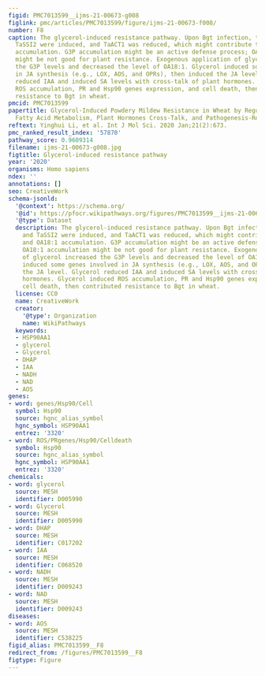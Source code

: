 ```yaml
---
figid: PMC7013599__ijms-21-00673-g008
figlink: pmc/articles/PMC7013599/figure/ijms-21-00673-f008/
number: F8
caption: The glycerol-induced resistance pathway. Upon Bgt infection, the TaGLI1 and
  TaSSI2 were induced, and TaACT1 was reduced, which might contribute to G3P and OA18:1
  accumulation. G3P accumulation might be an active defense process; OA18:1 accumulation
  might be not good for plant resistance. Exogenous application of glycerol increased
  the G3P levels and decreased the level of OA18:1. Glycerol induced some genes involved
  in JA synthesis (e.g., LOX, AOS, and OPRs), then induced the JA level. Glycerol
  reduced IAA and induced SA levels with cross-talk of plant hormones. Glycerol induced
  ROS accumulation, PR and Hsp90 genes expression, and cell death, then contributed
  resistance to Bgt in wheat.
pmcid: PMC7013599
papertitle: Glycerol-Induced Powdery Mildew Resistance in Wheat by Regulating Plant
  Fatty Acid Metabolism, Plant Hormones Cross-Talk, and Pathogenesis-Related Genes.
reftext: Yinghui Li, et al. Int J Mol Sci. 2020 Jan;21(2):673.
pmc_ranked_result_index: '57870'
pathway_score: 0.9609314
filename: ijms-21-00673-g008.jpg
figtitle: Glycerol-induced resistance pathway
year: '2020'
organisms: Homo sapiens
ndex: ''
annotations: []
seo: CreativeWork
schema-jsonld:
  '@context': https://schema.org/
  '@id': https://pfocr.wikipathways.org/figures/PMC7013599__ijms-21-00673-g008.html
  '@type': Dataset
  description: The glycerol-induced resistance pathway. Upon Bgt infection, the TaGLI1
    and TaSSI2 were induced, and TaACT1 was reduced, which might contribute to G3P
    and OA18:1 accumulation. G3P accumulation might be an active defense process;
    OA18:1 accumulation might be not good for plant resistance. Exogenous application
    of glycerol increased the G3P levels and decreased the level of OA18:1. Glycerol
    induced some genes involved in JA synthesis (e.g., LOX, AOS, and OPRs), then induced
    the JA level. Glycerol reduced IAA and induced SA levels with cross-talk of plant
    hormones. Glycerol induced ROS accumulation, PR and Hsp90 genes expression, and
    cell death, then contributed resistance to Bgt in wheat.
  license: CC0
  name: CreativeWork
  creator:
    '@type': Organization
    name: WikiPathways
  keywords:
  - HSP90AA1
  - glycerol
  - Glycerol
  - DHAP
  - IAA
  - NADH
  - NAD
  - AOS
genes:
- word: genes/Hsp90/Cell
  symbol: Hsp90
  source: hgnc_alias_symbol
  hgnc_symbol: HSP90AA1
  entrez: '3320'
- word: ROS/PRgenes/Hsp90/Celldeath
  symbol: Hsp90
  source: hgnc_alias_symbol
  hgnc_symbol: HSP90AA1
  entrez: '3320'
chemicals:
- word: glycerol
  source: MESH
  identifier: D005990
- word: Glycerol
  source: MESH
  identifier: D005990
- word: DHAP
  source: MESH
  identifier: C017202
- word: IAA
  source: MESH
  identifier: C068520
- word: NADH
  source: MESH
  identifier: D009243
- word: NAD
  source: MESH
  identifier: D009243
diseases:
- word: AOS
  source: MESH
  identifier: C538225
figid_alias: PMC7013599__F8
redirect_from: /figures/PMC7013599__F8
figtype: Figure
---
```

